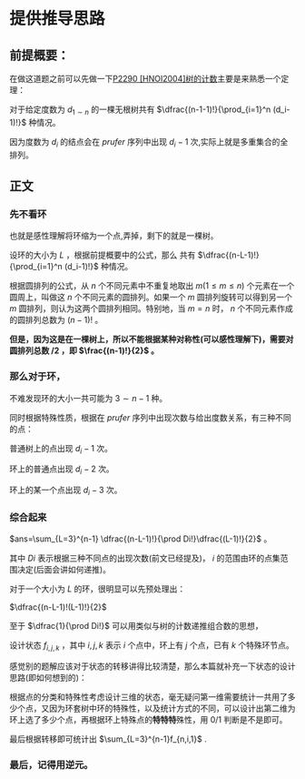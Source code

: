 # 提供推导思路
## 前提概要：
在做这道题之前可以先做一下[P2290 [HNOI2004]树的计数](https://www.luogu.com.cn/problem/P2290)主要是来熟悉一个定理：

对于给定度数为 $d_{1\sim n}$ 的一棵无根树共有 $\dfrac{(n-1-1)!}{\prod_{i=1}^n (d_i-1)!}$ 种情况。

因为度数为 $d_i$ 的结点会在 $prufer$ 序列中出现 $d_i-1$ 次,实际上就是多重集合的全排列。

## 正文
### 先不看环
也就是感性理解将环缩为一个点,弄掉，剩下的就是一棵树。

设环的大小为 $L$ ，根据前提概要中的公式，那么
共有 $\dfrac{(n-L-1)!}{\prod_{i=1}^n (d_i-1)!}$ 种情况。

根据圆排列的公式，从 $n$ 个不同元素中不重复地取出 $m(1 \le m \le n)$ 个元素在一个圆周上，叫做这 $n$ 个不同元素的圆排列。如果一个 $m$ 圆排列旋转可以得到另一个 $m$ 圆排列，则认为这两个圆排列相同。特别地，当 $m=n$ 时， $n$ 个不同元素作成的圆排列总数为 $(n-1)!$ 。

**但是，因为这是在一棵树上，所以不能根据某种对称性(可以感性理解下)，需要对圆排列总数 $/2$ ，即 $\frac{(n-1)!}{2}$ 。**


### 那么对于环，
不难发现环的大小一共可能为 $3\sim n-1$ 种。

同时根据特殊性质，根据在 $prufer$ 序列中出现次数与给出度数关系，有三种不同的点：

普通树上的点出现 $d_i-1$ 次。

环上的普通点出现 $d_i-2$ 次。

环上的某一个点出现 $d_i-3$ 次。

### 综合起来
$ans=\sum_{L=3}^{n-1} \dfrac{(n-L-1)!}{\prod Di!}\dfrac{(L-1)!}{2}$ 。

其中 $Di$ 表示根据三种不同点的出现次数(前文已经提及)， $i$ 的范围由环的点集范围决定(后面会讲如何递推)。

对于一个大小为 $L$ 的环，很明显可以先预处理出：

$\dfrac{(n-L-1)!(L-1)!}{2}$

至于 $\dfrac{1}{\prod Di!}$ 可以用类似与树的计数递推组合数的思想，

设计状态 $f_{i,j,k}$ ，其中 $i,j,k$ 表示 $i$ 个点中，环上有 $j$ 个点，已有 $k$ 个特殊环节点。

感觉别的题解应该对于状态的转移讲得比较清楚，那么本篇就补充一下状态的设计思路(即如何想到的)：

根据点的分类和特殊性考虑设计三维的状态，毫无疑问第一维需要统计一共用了多少个点，又因为环套树中环的特殊性，以及统计方式的不同，可以设计出第二维为环上选了多少个点，再根据环上特殊点的**特特特**殊性，用 $0/1$ 判断是不是即可。

最后根据转移即可统计出 $\sum_{L=3}^{n-1}f_{n,i,1}$ .

### 最后，记得用逆元。
